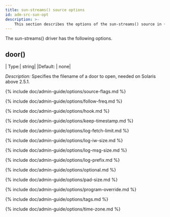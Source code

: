 ```yaml
---
title: sun-streams() source options
id: adm-src-sun-opt
description: >-
	This section describes the options of the sun-streams() source in {{ site.product.short_name }}.
---
```


The sun-streams() driver has the following options.

## door()

|  Type:|      string|
|Default: |  none|

*Description:* Specifies the filename of a door to open, needed on Solaris
above 2.5.1.

{% include doc/admin-guide/options/source-flags.md %}

{% include doc/admin-guide/options/follow-freq.md %}

{% include doc/admin-guide/options/hook.md %}

{% include doc/admin-guide/options/keep-timestamp.md %}

{% include doc/admin-guide/options/log-fetch-limit.md %}

{% include doc/admin-guide/options/log-iw-size.md %}

{% include doc/admin-guide/options/log-msg-size.md %}

{% include doc/admin-guide/options/log-prefix.md %}

{% include doc/admin-guide/options/optional.md %}

{% include doc/admin-guide/options/pad-size.md %}

{% include doc/admin-guide/options/program-override.md %}

{% include doc/admin-guide/options/tags.md %}

{% include doc/admin-guide/options/time-zone.md %}
